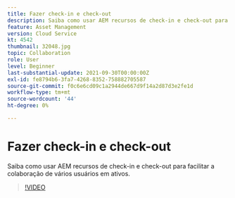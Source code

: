 ```yaml
---
title: Fazer check-in e check-out
description: Saiba como usar AEM recursos de check-in e check-out para facilitar a colaboração de vários usuários em ativos.
feature: Asset Management
version: Cloud Service
kt: 4542
thumbnail: 32048.jpg
topic: Collaboration
role: User
level: Beginner
last-substantial-update: 2021-09-30T00:00:00Z
exl-id: fe8794b6-3fa7-4268-8352-758882705587
source-git-commit: f0c6e6cd09c1a2944de667d9f14a2d87d3e2fe1d
workflow-type: tm+mt
source-wordcount: '44'
ht-degree: 0%

---
```


# Fazer check-in e check-out

Saiba como usar AEM recursos de check-in e check-out para facilitar a colaboração de vários usuários em ativos.

>[!VIDEO](https://video.tv.adobe.com/v/32048/?quality=12&learn=on&hidetitle=true)
